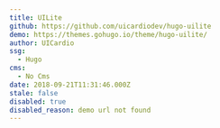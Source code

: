 ```yaml
---
title: UILite
github: https://github.com/uicardiodev/hugo-uilite
demo: https://themes.gohugo.io/theme/hugo-uilite/
author: UICardio
ssg:
  - Hugo
cms:
  - No Cms
date: 2018-09-21T11:31:46.000Z
stale: false
disabled: true
disabled_reason: demo url not found
---
```

